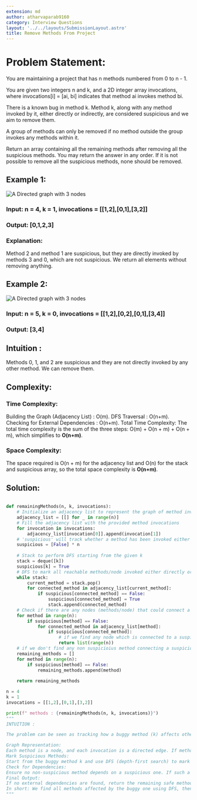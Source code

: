 ```yaml
---
extension: md
author: atharvaparab9160
category: Interview Questions
layout: '../../layouts/SubmissionLayout.astro'
title: Remove Methods From Project
---
```

# Problem Statement:

You are maintaining a project that has n methods numbered from 0 to n - 1.

You are given two integers n and k, and a 2D integer array invocations, where invocations[i] = [ai, bi] indicates that method ai invokes method bi.

There is a known bug in method k. Method k, along with any method invoked by it, either directly or indirectly, are considered suspicious and we aim to remove them.

A group of methods can only be removed if no method outside the group invokes any methods within it.

Return an array containing all the remaining methods after removing all the suspicious methods. You may return the answer in any order. If it is not possible to remove all the suspicious methods, none should be removed.

## Example 1:

![A Directed graph with 3 nodes](https://assets.leetcode.com/uploads/2024/07/18/graph-2.png)

### Input: n = 4, k = 1, invocations = [[1,2],[0,1],[3,2]]

### Output: [0,1,2,3]

### Explanation:

Method 2 and method 1 are suspicious, but they are directly invoked by methods 3 and 0, which are not suspicious. We return all elements without removing anything.

## Example 2:

![A Directed graph with 3 nodes](https://assets.leetcode.com/uploads/2024/07/18/graph-3.png)

### Input: n = 5, k = 0, invocations = [[1,2],[0,2],[0,1],[3,4]]

### Output: [3,4]

## Intuition :

Methods 0, 1, and 2 are suspicious and they are not directly invoked by any other method. We can remove them.

## Complexity:
### Time Complexity:
Building the Graph (Adjacency List) : O(m).
DFS Traversal : O(n+m).
Checking for External Dependencies : O(n+m).
Total Time Complexity:
The total time complexity is the sum of the three steps: O(m) + O(n + m) + O(n + m), which simplifies to **O(n+m)**.

### Space Complexity:
The space required is O(n + m) for the adjacency list and O(n) for the stack and suspicious array, so the total space complexity is **O(n+m)**.

## Solution:

```py

def remainingMethods(n, k, invocations):
    # Initialize an adjacency list to represent the graph of method invocations
    adjacency_list = [[] for _ in range(n)]
    # Fill the adjacency list with the provided method invocations
    for invocation in invocations:
        adjacency_list[invocation[0]].append(invocation[1])
    # 'suspicious' will track whether a method has been invoked either directly or indirectly
    suspicious = [False] * n
    
    # Stack to perform DFS starting from the given k
    stack = deque([k])
    suspicious[k] = True
    # DFS to mark all reachable methods/node invoked either directly or indirectly starting from 'k'th method ( as k is given as suspicious )
    while stack:
        current_method = stack.pop()
        for connected_method in adjacency_list[current_method]:
            if suspicious[connected_method] == False:
                suspicious[connected_method] = True
                stack.append(connected_method)
    # Check if there are any nodes (methods/node) that could connect a suspicious node but are not suspicious themselves
    for method in range(n):
        if suspicious[method] == False:
            for connected_method in adjacency_list[method]:
                if suspicious[connected_method]:
                    # if we find any node which is connected to a suspicious then we return list of all nodes/mrthods
                    return list(range(n))
    # if we don't find any non suspicioius method connecting a suspicious method then Return the remaining non-suspicious methods/node
    remaining_methods = []
    for method in range(n):
        if suspicious[method] == False:
            remaining_methods.append(method)
    
    return remaining_methods

n = 4
k = 1
invocations = [[1,2],[0,1],[3,2]]

print(f" methods : {remainingMethods(n, k, invocations)}")
"""
INTUITION :

The problem can be seen as tracking how a buggy method (k) affects other methods in a project, which is like navigating a graph. Here's the simple intuition:

Graph Representation:
Each method is a node, and each invocation is a directed edge. If method a invokes method b, there's a directed edge from a to b.
Mark Suspicious Methods:
Start from the buggy method k and use DFS (depth-first search) to mark all methods that k directly or indirectly invokes as "suspicious."
Check for Dependencies:
Ensure no non-suspicious method depends on a suspicious one. If such a dependency exists, we can't safely remove anything.
Final Output:
If no external dependencies are found, return the remaining safe methods (those not marked suspicious).
In short: We find all methods affected by the buggy one using DFS, then check if it’s safe to remove them based on external dependencies.
"""





